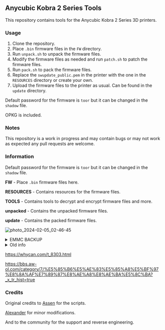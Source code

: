 ## Anycubic Kobra 2 Series Tools

This repository contains tools for the Anycubic Kobra 2 Series 3D printers.

### Usage

1. Clone the repository.
2. Place `.bin` firmware files in the `FW` directory.
3. Run `unpack.sh` to unpack the firmware files.
4. Modify the firmware files as needed and run `patch.sh` to patch the firmware files.
5. Run `pack.sh` to pack the firmware files.
6. Replace the `swupdate_public.pem` in the printer with the one in the `RESOURCES` directory or create your own.
7. Upload the firmware files to the printer as usual. Can be found in the `update` directory.

Default password for the firmware is `toor` but it can be changed in the `shadow` file.

OPKG is included.

### Notes

This repository is a work in progress and may contain bugs or may not work as expected any pull requests are welcome.

### Information

Default password for the firmware is `toor` but it can be changed in the `shadow` file.

**FW** - Place `.bin` firmware files here.

**RESOURCES** - Contains resources for the firmware files.

**TOOLS** - Contains tools to decrypt and encrypt firmware files and more.

**unpacked** - Contains the unpacked firmware files.

**update** - Contains the packed firmware files.

![photo_2024-02-05_02-46-45](https://github.com/ultimateshadsform/Anycubic-Kobra-2-Series-Tools/assets/151234273/be75b895-d655-440e-92d7-b9804da16f05)

<details>
  <summary>EMMC BACKUP</summary>

EMMC Backup Procedure

1. Use app version 2.39 and stop the booting process by holding key 's'
2. Insert USB disk with the file backup.scr on it
3. From the uboot shell enter the following:

usb reset

usb dev 0

fatload usb 0:0 42000000 backup.scr

If you see an error, try typing in usb part and see what partitions are available. Then enter:

fatload usb 0:<Enter partition number in here> 42000000 backup.scr

Example: fatload usb 0:1 42000000 backup.scr
(Partition 1)

source 42000000

4. Remove the USB disk and insert at least 8GB USB disk
5. Wait about 15 minutes and the entire emmc will be transfered 1:1 to the USB disk
   If you see an error and the script stopped before showing 100%, insert another type USB disk and enter:

source 42000000

6. From a linux machine export the backup as a file:

dd if=/dev/sdh of=emmc_backup.bin bs=512 count=15269888 status=progress

---

With the xfel tool:

1. Enter the printer in FEL mode
2. Enter the following:

xfel ddr t113-s3
xfel write 0x43000000 uboot239.bin
xfel exec 0x43000b50

Press and hold key 's' until the boot process stop in uboot shell and go to step 3 above

You can modify the script and create new backup.scr image by: mkimage -T script -n 'EMMC Backup' -d backup.txt backup.scr

</details>

<details>
<summary>Old info</summary>
</br>
Right now, there is no klipper custom firmware but we have discovered that we can create our own modified firmware by patching things in the rootfs.

This is not a custom firmware created via the SDK. So it is not a custom firmware in the traditional sense.

We have managed to create our own .swu update file which we can flash via USB. But in order to do this, we need to patch and replace the public key in the printer to accept our custom firmware. Which requires root access/uart access.

But I have some links which the community has shared that may get us closer to custom firmware:

~~https://gitlab.com/weidongshan/tina-d1-h~~

~~https://bbs.aw-ol.com/topic/1034~~

~~We have found the sdk here: https://d1.docs.aw-ol.com/study/study_3getsdktoc/#sdk_3~~

~~Here is a more recent version of the SDK which you can download: https://klipper.discourse.group/t/printer-cfg-for-anycubic-kobra-2-plus-pro-max/11658/95?u=ultimatelifeform~~

https://bbs.aw-ol.com/assets/uploads/files/1645007527374-r528_user_manual_v1.3.pdf

If you have a male to male usb port connected you can probably use https://androidmtk.com/download-phoenixsuit to flash?

https://gitee.com/weidongshan/eLinuxCore_100ask-t113-pro

```bash
git clone https://gitee.com/weidongshan/eLinuxCore_100ask-t113-pro --recurse-submodules
```

You can find the devboard documentation here: https://shadow-storage.fra1.cdn.digitaloceanspaces.com/GXFB0461-001.zip

It was sent via Telegram but I uploaded it to my server for safe keeping.

</details>

https://whycan.com/t_8303.html

https://bbs.aw-ol.com/category/7/%E5%85%B6%E5%AE%83%E5%85%A8%E5%BF%97%E8%8A%AF%E7%89%87%E8%AE%A8%E8%AE%BA%E5%8C%BA?_x_tr_hist=true

### Credits

Original credits to [Assen](https://klipper.discourse.group/u/AGG2020) for the scripts.

[Alexander](https://github.com/ultimateshadsform) for minor modifications.

And to the community for the support and reverse engineering.
